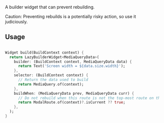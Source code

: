A builder widget that can prevent rebuilding.

Caution: Preventing rebuilds is a potentially risky action, so use it judiciously.

## Usage

```dart

Widget build(BuildContext context) {
  return LazyBuilderWidget<MediaQueryData>(
    builder: (BuildContext context, MediaQueryData data) {
      return Text('Screen width = ${data.size.width}');
    },
    selector: (BuildContext context) {
      // Return the data used to build
      return MediaQuery.of(context);
    },
    buildWhen: (MediaQueryData prev, MediaQueryData curr) {
      // Do not rebuild when this route is not the top-most route on the navigator
      return ModalRoute.of(context)?.isCurrent ?? true;
    },
  );
}

```
